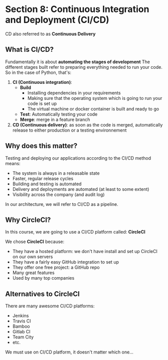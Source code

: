 # Section 8: Continuous Integration and Deployment (CI/CD)
CD also referred to as **Continuous Delivery**

## What is CI/CD?

Fundamentally it is about **automating the stages of development** The different stages built refer to preparing everything needed to run your code. So in the case of Python, that's:
1. **CI (Continuous integration)**: 
    - **Build**
        - Installing dependencies in your requirements
        - Making sure that the operating system which is going to run your code is set up
        - The virtual machine or docker container is built and ready to go
    - **Test**: Automatically testing your code
    - **Merge**: merge in a feature branch
2. **CD (Continuous delivery)**: as soon as the code is merged, automatically release to either production or a testing environnement

## Why does this matter?

Testing and deploying our applications according to the CI/CD method means:
- The system is always in a releasable state
- Faster, regular release cycles
- Building and testing is automated
- Delivery and deployments are automated (at least to some extent)
- Visibility across the company (and audit log)

In our architecture, we will refer to CI/CD as a pipeline.


## Why CircleCI?

In this course, we are going to use a CI/CD platform called: **CircleCI**

We chose **CircleCI** because:
- They have a hosted platform: we don't have install and set up CircleCI on our own servers
- They have a fairly easy GitHub integration to set up
- They offer one free project: a GitHub repo
- Many great features
- Used by many top companies

## Alternatives to CircleCI

There are many awesome CI/CD platforms:
- Jenkins
- Travis CI
- Bamboo
- Gitlab CI
- Team City
- etc.

We must use on CI/CD platform, it doesn't matter which one...


